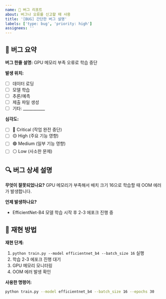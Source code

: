 ```yaml
---
name: 🐛 버그 리포트
about: 버그나 오류를 신고할 때 사용
title: '[BUG] 간단한 버그 설명'
labels: ['type: bug', 'priority: high']
assignees: ''
---
```


## 🚨 버그 요약
**버그 한줄 설명:** GPU 메모리 부족 오류로 학습 중단

**발생 위치:** 
- [ ] 데이터 로딩
- [ ] 모델 학습  
- [ ] 추론/예측
- [ ] 제출 파일 생성
- [ ] 기타: ___________

**심각도:**
- [ ] 🔴 Critical (작업 완전 중단)
- [ ] 🟡 High (주요 기능 영향)
- [ ] 🟢 Medium (일부 기능 영향)
- [ ] ⚪ Low (사소한 문제)

## 🔍 버그 상세 설명
**무엇이 잘못되었나요?**
GPU 메모리가 부족해서 배치 크기 16으로 학습할 때 OOM 에러가 발생합니다.

**언제 발생하나요?**
- EfficientNet-B4 모델 학습 시작 후 2-3 에포크 진행 중

## 📝 재현 방법
**재현 단계:**
1. `python train.py --model efficientnet_b4 --batch_size 16` 실행
2. 학습 2-3 에포크 진행 대기
3. GPU 메모리 모니터링
4. OOM 에러 발생 확인

**사용한 명령어:**
```bash
python train.py --model efficientnet_b4 --batch_size 16 --epochs 30

